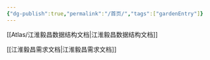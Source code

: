 ```yaml
---
{"dg-publish":true,"permalink":"/首页/","tags":["gardenEntry"]}
---
```



 [[Atlas/江淮毅昌数据结构文档\|江淮毅昌数据结构文档]]

 [[江淮毅昌需求文档\|江淮毅昌需求文档]]